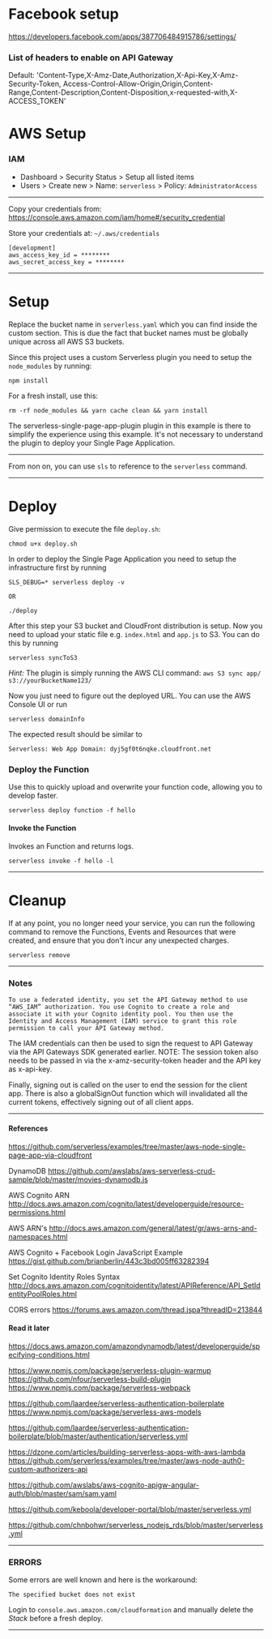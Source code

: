 # Facebook setup
https://developers.facebook.com/apps/387706484915786/settings/


### List of headers to enable on API Gateway
Default: 
'Content-Type,X-Amz-Date,Authorization,X-Api-Key,X-Amz-Security-Token,
Access-Control-Allow-Origin,Origin,Content-Range,Content-Description,Content-Disposition,x-requested-with,X-ACCESS_TOKEN'

# AWS Setup

### IAM

- Dashboard > Security Status > Setup all listed items
- Users > Create new > Name: `serverless` > Policy: `AdministratorAccess`

---
Copy your credentials from:
https://console.aws.amazon.com/iam/home#/security_credential

Store your credentials at: `~/.aws/credentials`
```
[development]
aws_access_key_id = ********
aws_secret_access_key = ********
```

---

# Setup

Replace the bucket name in `serverless.yaml` which you can find inside the custom section. This is due the fact that bucket names must be globally unique across all AWS S3 buckets.

Since this project uses a custom Serverless plugin you need to setup the `node_modules` by running:

```
npm install
```

For a fresh install, use this:

```
rm -rf node_modules && yarn cache clean && yarn install
```

The serverless-single-page-app-plugin plugin in this example is there to simplify the experience using this example. It's not necessary to understand the plugin to deploy your Single Page Application.

---

From non on, you can use `sls` to reference to the `serverless` command.

---

# Deploy

Give permission to execute the file `deploy.sh`:

```
chmod u+x deploy.sh
```



In order to deploy the Single Page Application you need to setup the infrastructure first by running

```
SLS_DEBUG=* serverless deploy -v

OR

./deploy
```

After this step your S3 bucket and CloudFront distribution is setup. Now you need to upload your static file e.g. `index.html` and `app.js` to S3. You can do this by running

```
serverless syncToS3
```

*Hint:* The plugin is simply running the AWS CLI command: `aws S3 sync app/ s3://yourBucketName123/`

Now you just need to figure out the deployed URL. You can use the AWS Console UI or run

```
serverless domainInfo
```

The expected result should be similar to

```
Serverless: Web App Domain: dyj5gf0t6nqke.cloudfront.net
```

### Deploy the Function

Use this to quickly upload and overwrite your function code, allowing you to develop faster.

```
serverless deploy function -f hello
```

#### Invoke the Function

Invokes an Function and returns logs.

```
serverless invoke -f hello -l
```

---

# Cleanup

If at any point, you no longer need your service, you can run the following command to remove the Functions, Events and Resources that were created, and ensure that you don't incur any unexpected charges.

```
serverless remove
```

---
### Notes

```
To use a federated identity, you set the API Gateway method to use “AWS_IAM” authorization. You use Cognito to create a role and associate it with your Cognito identity pool. You then use the Identity and Access Management (IAM) service to grant this role permission to call your API Gateway method.
```

The IAM credentials can then be used to sign the request to API Gateway via the API Gateways SDK generated earlier. NOTE: The session token also needs to be passed in via the x-amz-security-token header and the API key as x-api-key.

Finally, signing out is called on the user to end the session for the client app. There is also a globalSignOut function which will invalidated all the current tokens, effectively signing out of all client apps.

---

#### References

https://github.com/serverless/examples/tree/master/aws-node-single-page-app-via-cloudfront

DynamoDB
https://github.com/awslabs/aws-serverless-crud-sample/blob/master/movies-dynamodb.js


AWS Cognito ARN
http://docs.aws.amazon.com/cognito/latest/developerguide/resource-permissions.html

AWS ARN's
http://docs.aws.amazon.com/general/latest/gr/aws-arns-and-namespaces.html


AWS Cognito + Facebook Login JavaScript Example
https://gist.github.com/brianberlin/443c3bd005ff63282394

Set Cognito Identity Roles Syntax
http://docs.aws.amazon.com/cognitoidentity/latest/APIReference/API_SetIdentityPoolRoles.html

CORS errors
https://forums.aws.amazon.com/thread.jspa?threadID=213844

#### Read it later
https://docs.aws.amazon.com/amazondynamodb/latest/developerguide/specifying-conditions.html

https://www.npmjs.com/package/serverless-plugin-warmup
https://github.com/nfour/serverless-build-plugin
https://www.npmjs.com/package/serverless-webpack

https://github.com/laardee/serverless-authentication-boilerplate
https://www.npmjs.com/package/serverless-aws-models

https://github.com/laardee/serverless-authentication-boilerplate/blob/master/authentication/serverless.yml

https://dzone.com/articles/building-serverless-apps-with-aws-lambda
https://github.com/serverless/examples/tree/master/aws-node-auth0-custom-authorizers-api

https://github.com/awslabs/aws-cognito-apigw-angular-auth/blob/master/sam/sam.yaml

https://github.com/keboola/developer-portal/blob/master/serverless.yml

https://github.com/chnbohwr/serverless_nodejs_rds/blob/master/serverless.yml

---

### ERRORS
Some errors are well known and here is the workaround:

```
The specified bucket does not exist
```
Login to `console.aws.amazon.com/cloudformation` and manually delete the *Stack* before a fresh deploy.

---
